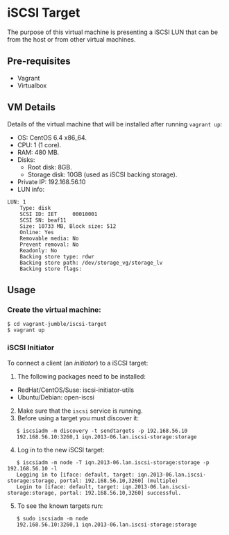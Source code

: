 # iSCSI Target

The purpose of this virtual machine is presenting a iSCSI LUN that can be from the host or from other virtual machines. 

## Pre-requisites
- Vagrant
- Virtualbox

## VM Details
Details of the virtual machine that will be installed after running `vagrant up`:
- OS: CentOS 6.4 x86\_64.
- CPU: 1 (1 core).
- RAM: 480 MB.
- Disks:
    + Root disk: 8GB.
    + Storage disk: 10GB (used as iSCSI backing storage).
- Private IP: 192.168.56.10
- LUN info:

```
LUN: 1
    Type: disk
    SCSI ID: IET     00010001
    SCSI SN: beaf11
    Size: 10733 MB, Block size: 512
    Online: Yes
    Removable media: No
    Prevent removal: No
    Readonly: No
    Backing store type: rdwr
    Backing store path: /dev/storage_vg/storage_lv
    Backing store flags:
```

## Usage
### Create the virtual machine:
```
$ cd vagrant-jumble/iscsi-target
$ vagrant up
```
### iSCSI Initiator
To connect a client (an *initiator*) to a iSCSI target:
1. The following packages need to be installed:
- RedHat/CentOS/Suse: iscsi-initiator-utils 
- Ubuntu/Debian: open-iscsi
2. Make sure that the `iscsi` service is running.
3. Before using a target you must discover it:

```
   $ iscsiadm -m discovery -t sendtargets -p 192.168.56.10
   192.168.56.10:3260,1 iqn.2013-06.lan.iscsi-storage:storage
```

4. Log in to the new iSCSI target:

```
   $ iscsiadm -m node -T iqn.2013-06.lan.iscsi-storage:storage -p 192.168.56.10 -l
   Logging in to [iface: default, target: iqn.2013-06.lan.iscsi-storage:storage, portal: 192.168.56.10,3260] (multiple)
   Login to [iface: default, target: iqn.2013-06.lan.iscsi-storage:storage, portal: 192.168.56.10,3260] successful.
```

5. To see the known targets run:

```
   $ sudo iscsiadm -m node
   192.168.56.10:3260,1 iqn.2013-06.lan.iscsi-storage:storage
```


